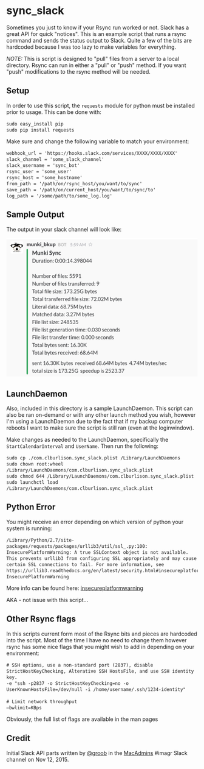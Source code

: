 sync_slack
===

Sometimes you just to know if your Rsync run worked or not. Slack has a great API for quick "notices". This is an example script that runs a rsync command and sends the status output to Slack. Quite a few of the bits are hardcoded because I was too lazy to make variables for everything. 

_NOTE:_ This is script is designed to "pull" files from a server to a local directory. Rsync can run in either a "pull" or "push" method. If you want "push" modifications to the rsync method will be needed.

## Setup
In order to use this script, the `requests` module for python must be installed prior to usage. This can be done with:  

	sudo easy_install pip
	sudo pip install requests

Make sure and change the following variable to match your environment:

    webhook_url = 'https://hooks.slack.com/services/XXXX/XXXX/XXXX'
    slack_channel = 'some_slack_channel'
    slack_username = 'sync_bot'
    rsync_user = 'some_user'
    rsync_host = 'some_hostname'
    from_path = '/path/on/rsync_host/you/want/to/sync'
    save_path = '/path/on/current_host/you/want/to/sync/to'
    log_path = '/some/path/to/some_log.log'


## Sample Output

The output in your slack channel will look like: 

![sample](./sample.png)

## LaunchDaemon

Also, included in this directory is a sample LaunchDaemon. This script can also be ran on-demand or with any other launch method you wish, however I'm using a LaunchDaemon due to the fact that if my backup computer reboots I want to make sure the script is still ran (even at the loginwindow).

Make changes as needed to the LaunchDaemon, specifically the `StartCalendarInterval` and `UserName`. Then run the following:

    sudo cp ./com.clburlison.sync_slack.plist /Library/LaunchDaemons
    sudo chown root:wheel /Library/LaunchDaemons/com.clburlison.sync_slack.plist
    sudo chmod 644 /Library/LaunchDaemons/com.clburlison.sync_slack.plist
    sudo launchctl load /Library/LaunchDaemons/com.clburlison.sync_slack.plist

## Python Error
You might receive an error depending on which version of python your system is running:

    /Library/Python/2.7/site-packages/requests/packages/urllib3/util/ssl_.py:100: InsecurePlatformWarning: A true SSLContext object is not available. This prevents urllib3 from configuring SSL appropriately and may cause certain SSL connections to fail. For more information, see https://urllib3.readthedocs.org/en/latest/security.html#insecureplatformwarning. 
    InsecurePlatformWarning

More info can be found here: [insecureplatformwarning](https://urllib3.readthedocs.org/en/latest/security.html#insecureplatformwarning)

AKA - not issue with this script...

## Other Rsync flags
In this scripts current form most of the Rsync bits and pieces are hardcoded into the script. Most of the time I have no need to change them however rsync has some nice flags that you might wish to add in depending on your environment:

    # SSH options, use a non-standard port (2837), disable StrictHostKeyChecking, Alterative SSH HostsFile, and use SSH identity key.
    -e "ssh -p2837 -o StrictHostKeyChecking=no -o UserKnownHostsFile=/dev/null -i /home/username/.ssh/1234-identity"
     
    # Limit network throughput
    –bwlimit=KBps
    

Obviously, the full list of flags are available in the man pages

## Credit
Initial Slack API parts written by [@groob](https://github.com/groob) in the [MacAdmins](http://macadmins.org) #imagr Slack channel on Nov 12, 2015.
